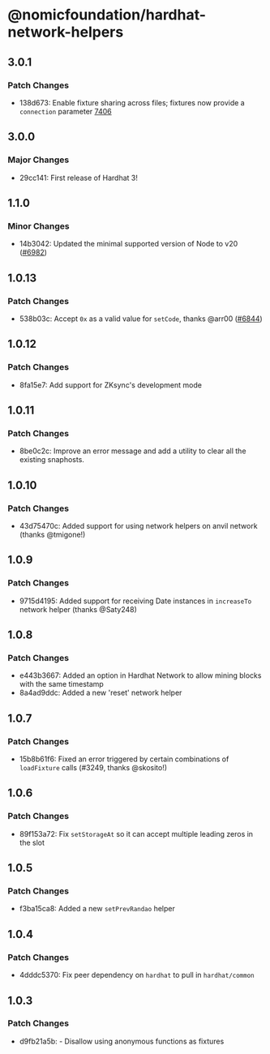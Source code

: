 # @nomicfoundation/hardhat-network-helpers

## 3.0.1

### Patch Changes

- 138d673: Enable fixture sharing across files; fixtures now provide a `connection` parameter [7406](https://github.com/NomicFoundation/hardhat/pull/7406)

## 3.0.0

### Major Changes

- 29cc141: First release of Hardhat 3!

## 1.1.0

### Minor Changes

- 14b3042: Updated the minimal supported version of Node to v20 ([#6982](https://github.com/NomicFoundation/hardhat/pull/6982))

## 1.0.13

### Patch Changes

- 538b03c: Accept `0x` as a valid value for `setCode`, thanks @arr00 ([#6844](https://github.com/NomicFoundation/hardhat/pull/6844))

## 1.0.12

### Patch Changes

- 8fa15e7: Add support for ZKsync's development mode

## 1.0.11

### Patch Changes

- 8be0c2c: Improve an error message and add a utility to clear all the existing snaphosts.

## 1.0.10

### Patch Changes

- 43d75470c: Added support for using network helpers on anvil network (thanks @tmigone!)

## 1.0.9

### Patch Changes

- 9715d4195: Added support for receiving Date instances in `increaseTo` network helper (thanks @Saty248)

## 1.0.8

### Patch Changes

- e443b3667: Added an option in Hardhat Network to allow mining blocks with the same timestamp
- 8a4ad9ddc: Added a new 'reset' network helper

## 1.0.7

### Patch Changes

- 15b8b61f6: Fixed an error triggered by certain combinations of `loadFixture` calls (#3249, thanks @skosito!)

## 1.0.6

### Patch Changes

- 89f153a72: Fix `setStorageAt` so it can accept multiple leading zeros in the slot

## 1.0.5

### Patch Changes

- f3ba15ca8: Added a new `setPrevRandao` helper

## 1.0.4

### Patch Changes

- 4dddc5370: Fix peer dependency on `hardhat` to pull in `hardhat/common`

## 1.0.3

### Patch Changes

- d9fb21a5b: - Disallow using anonymous functions as fixtures
